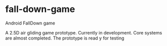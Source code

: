 # fall-down-game
Android FallDown game

A 2.5D air gliding game prototype. Currently in development. Core systems are almost completed. The prototype is read y for testing
